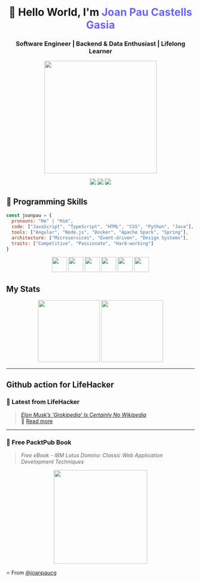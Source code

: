 

<!--
**joanpaucg/joanpaucg** is a ✨ _special_ ✨ repository because its `README.md` (this file) appears on your GitHub profile.

Here are some ideas to get you started:

- 🔭 I’m currently working on ...
- 🌱 I’m currently learning ...
- 👯 I’m looking to collaborate on ...
- 🤔 I’m looking for help with ...
- 💬 Ask me about ...
- 📫 How to reach me: ...
- 😄 Pronouns: ...
- ⚡ Fun fact: ...
-->


<h1 align="center">👋 Hello World, I'm <span style="color:#6C63FF;">Joan Pau Castells Gasia</span></h1>
<h3 align="center">Software Engineer | Backend & Data Enthusiast | Lifelong Learner</h3>
<p align="center">
  <img src="https://media.giphy.com/media/3oriO0o3mjqifL7wK4/giphy.gif" width="300">
</p>

<p align="center">
  <a href="https://www.linkedin.com/in/joan-pau-castells-gasia-58283b13b/"><img src="https://img.shields.io/badge/-LinkedIn-blue?style=for-the-badge&logo=linkedin"></a>
  <a href="https://github.com/joanpaucg"><img src="https://img.shields.io/badge/-GitHub-black?style=for-the-badge&logo=github"></a>
  <a href="mailto:your.email@example.com"><img src="https://img.shields.io/badge/-Email-D14836?style=for-the-badge&logo=gmail&logoColor=white"></a>
</p>




<h2>🧠 Programming Skills</h2>

```javascript
const joanpau = {
  pronouns: "He" | "Him",
  code: ["JavaScript", "TypeScript", "HTML", "CSS", "Python", "Java"],
  tools: ["Angular", "Node.js", "Docker", "Apache Spark", "Spring"],
  architecture: ["Microservices", "Event-driven", "Design Systems"],
  traits: ["Competitive", "Passionate", "Hard-working"]
}
```
<p align="center">
  <img src="https://cdn.jsdelivr.net/gh/devicons/devicon/icons/javascript/javascript-original.svg" width="40"/>
  <img src="https://cdn.jsdelivr.net/gh/devicons/devicon/icons/typescript/typescript-original.svg" width="40"/>
  <img src="https://cdn.jsdelivr.net/gh/devicons/devicon/icons/python/python-original.svg" width="40"/>
  <img src="https://cdn.jsdelivr.net/gh/devicons/devicon/icons/java/java-original.svg" width="40"/>
  <img src="https://cdn.jsdelivr.net/gh/devicons/devicon/icons/docker/docker-original.svg" width="40"/>
  <img src="https://cdn.jsdelivr.net/gh/devicons/devicon/icons/angularjs/angularjs-original.svg" width="40"/>
</p>

## My Stats
<p align="center">
  <img src="https://github-readme-stats.vercel.app/api?username=joanpaucg&show_icons=true&theme=dracula" height="165">
  <img src="https://github-readme-stats.vercel.app/api/top-langs/?username=joanpaucg&layout=compact&theme=dracula" height="165">
</p>

---



## Github action for LifeHacker
### 📰 Latest from LifeHacker
> *[Elon Musk’s 'Grokipedia' Is Certainly No Wikipedia](https://lifehacker.com/tech/grokipedia-is-real-and-you-should-not-use-it?utm_medium=RSS)*  
🔗 [Read more](https://lifehacker.com/)

---

### 📘 Free PacktPub Book
> *Free eBook - IBM Lotus Domino: Classic Web Application Development Techniques*  
<p align="center">
  <img src="https://content.packt.com/B01144/cover_image_small.jpg" width="250">
</p>


⭐️ From [@joanpaucg](https://github.com/joanpaucg)
